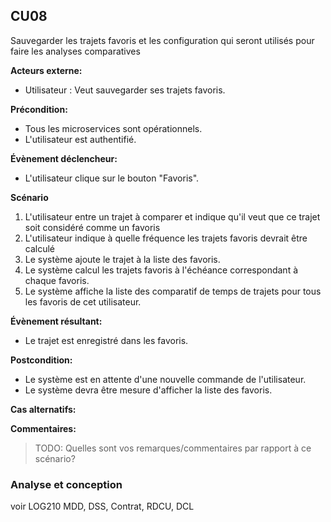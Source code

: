 ## **CU08**
Sauvegarder les trajets favoris et les configuration qui seront utilisés pour faire les analyses comparatives

**Acteurs externe:** 
- Utilisateur : Veut sauvegarder ses trajets favoris.

**Précondition:** 
- Tous les microservices sont opérationnels.
- L'utilisateur est authentifié.

**Évènement déclencheur:** 
- L'utilisateur clique sur le bouton "Favoris".

**Scénario**
1. L'utilisateur entre un trajet à comparer et indique qu'il veut que ce trajet soit considéré comme un favoris
1. L'utilisateur indique à quelle fréquence les trajets favoris devrait être calculé
2. Le système ajoute le trajet à la liste des favoris.
3. Le système calcul les trajets favoris à l'échéance correspondant à chaque favoris.
4. Le système affiche la liste des comparatif de temps de trajets pour tous les favoris de cet utilisateur.
   
**Évènement résultant:**
- Le trajet est enregistré dans les favoris.

**Postcondition:** 
- Le système est en attente d'une nouvelle commande de l'utilisateur.
- Le système devra être mesure d'afficher la liste des favoris.

**Cas alternatifs:**

**Commentaires:**
> TODO: Quelles sont vos remarques/commentaires par rapport à ce scénario?
> 
### Analyse et conception
voir LOG210
MDD, DSS, Contrat, RDCU, DCL
